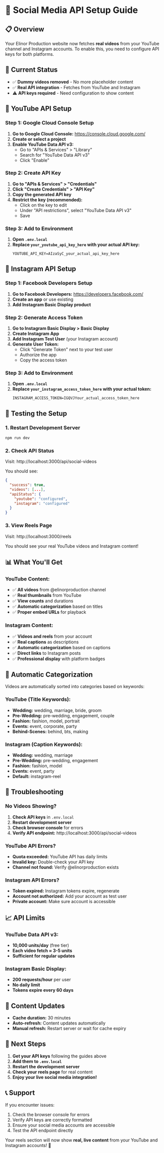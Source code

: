 # 🔑 Social Media API Setup Guide

## 📋 Overview

Your Elinor Production website now fetches **real videos** from your YouTube channel and Instagram accounts. To enable this, you need to configure API keys for both platforms.

## 🎯 Current Status

- ✅ **Dummy videos removed** - No more placeholder content
- ✅ **Real API integration** - Fetches from YouTube and Instagram
- ⚠️ **API keys required** - Need configuration to show content

## 🔴 YouTube API Setup

### Step 1: Google Cloud Console Setup

1. **Go to Google Cloud Console:** https://console.cloud.google.com/
2. **Create or select a project**
3. **Enable YouTube Data API v3:**
   - Go to "APIs & Services" > "Library"
   - Search for "YouTube Data API v3"
   - Click "Enable"

### Step 2: Create API Key

1. **Go to "APIs & Services" > "Credentials"**
2. **Click "Create Credentials" > "API Key"**
3. **Copy the generated API key**
4. **Restrict the key (recommended):**
   - Click on the key to edit
   - Under "API restrictions", select "YouTube Data API v3"
   - Save

### Step 3: Add to Environment

1. **Open `.env.local`**
2. **Replace `your_youtube_api_key_here` with your actual API key:**
   ```
   YOUTUBE_API_KEY=AIzaSyC_your_actual_api_key_here
   ```

## 📸 Instagram API Setup

### Step 1: Facebook Developers Setup

1. **Go to Facebook Developers:** https://developers.facebook.com/
2. **Create an app** or use existing
3. **Add Instagram Basic Display product**

### Step 2: Generate Access Token

1. **Go to Instagram Basic Display > Basic Display**
2. **Create Instagram App**
3. **Add Instagram Test User** (your Instagram account)
4. **Generate User Token:**
   - Click "Generate Token" next to your test user
   - Authorize the app
   - Copy the access token

### Step 3: Add to Environment

1. **Open `.env.local`**
2. **Replace `your_instagram_access_token_here` with your actual token:**
   ```
   INSTAGRAM_ACCESS_TOKEN=IGQVJYour_actual_access_token_here
   ```

## 🚀 Testing the Setup

### 1. Restart Development Server

```bash
npm run dev
```

### 2. Check API Status

Visit: http://localhost:3000/api/social-videos

You should see:
```json
{
  "success": true,
  "videos": [...],
  "apiStatus": {
    "youtube": "configured",
    "instagram": "configured"
  }
}
```

### 3. View Reels Page

Visit: http://localhost:3000/reels

You should see your real YouTube videos and Instagram content!

## 📊 What You'll Get

### YouTube Content:
- ✅ **All videos** from @elinorproduction channel
- ✅ **Real thumbnails** from YouTube
- ✅ **View counts** and durations
- ✅ **Automatic categorization** based on titles
- ✅ **Proper embed URLs** for playback

### Instagram Content:
- ✅ **Videos and reels** from your account
- ✅ **Real captions** as descriptions
- ✅ **Automatic categorization** based on captions
- ✅ **Direct links** to Instagram posts
- ✅ **Professional display** with platform badges

## 🎨 Automatic Categorization

Videos are automatically sorted into categories based on keywords:

### YouTube (Title Keywords):
- **Wedding:** wedding, marriage, bride, groom
- **Pre-Wedding:** pre-wedding, engagement, couple
- **Fashion:** fashion, model, portrait
- **Events:** event, corporate, party
- **Behind-Scenes:** behind, bts, making

### Instagram (Caption Keywords):
- **Wedding:** wedding, marriage
- **Pre-Wedding:** pre-wedding, engagement
- **Fashion:** fashion, model
- **Events:** event, party
- **Default:** instagram-reel

## 🔧 Troubleshooting

### No Videos Showing?

1. **Check API keys** in `.env.local`
2. **Restart development server**
3. **Check browser console** for errors
4. **Verify API endpoint:** http://localhost:3000/api/social-videos

### YouTube API Errors?

- **Quota exceeded:** YouTube API has daily limits
- **Invalid key:** Double-check your API key
- **Channel not found:** Verify @elinorproduction exists

### Instagram API Errors?

- **Token expired:** Instagram tokens expire, regenerate
- **Account not authorized:** Add your account as test user
- **Private account:** Make sure account is accessible

## 📈 API Limits

### YouTube Data API v3:
- **10,000 units/day** (free tier)
- **Each video fetch ≈ 3-5 units**
- **Sufficient for regular updates**

### Instagram Basic Display:
- **200 requests/hour** per user
- **No daily limit**
- **Tokens expire every 60 days**

## 🔄 Content Updates

- **Cache duration:** 30 minutes
- **Auto-refresh:** Content updates automatically
- **Manual refresh:** Restart server or wait for cache expiry

## 🎯 Next Steps

1. **Get your API keys** following the guides above
2. **Add them to `.env.local`**
3. **Restart the development server**
4. **Check your reels page** for real content
5. **Enjoy your live social media integration!**

## 📞 Support

If you encounter issues:
1. Check the browser console for errors
2. Verify API keys are correctly formatted
3. Ensure your social media accounts are accessible
4. Test the API endpoint directly

Your reels section will now show **real, live content** from your YouTube and Instagram accounts! 🎊

